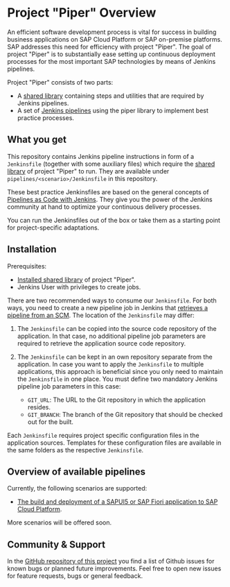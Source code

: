 # Project "Piper" Overview

An efficient software development process is vital for success in building business applications on SAP Cloud Platform or SAP on-premise platforms.
SAP addresses this need for efficiency with project "Piper". The goal of project "Piper" is to substantially ease setting up continuous deployment processes for the most important SAP technologies by means of Jenkins pipelines.

Project "Piper" consists of two parts:

 * A [shared library][piper-library] containing steps and utilities that are required by Jenkins pipelines.
 * A set of [Jenkins pipelines][piper-pipelines] using the piper library to implement best practice processes.

## What you get

This repository contains Jenkins pipeline instructions in form of a `Jenkinsfile` (together with some auxiliary files) which require the [shared library][piper-library] of project "Piper" to run. They are available under `pipelines/<scenario>/Jenkinsfile` in this repository.

These best practice Jenkinsfiles are based on the general concepts of [Pipelines as Code with Jenkins][jenkins-doc-pipelines]. They give you the power of the Jenkins community at hand to optimize your continuous delivery processes.

You can run the Jenkinsfiles out of the box or take them as a starting point for project-specific adaptations.

## Installation

Prerequisites:

* [Installed shared library][piper-library-installation] of project "Piper".
* Jenkins User with privileges to create jobs.

There are two recommended ways to consume our `Jenkinsfile`. For both ways, you need to create a new pipeline job in Jenkins that [retrieves a pipeline from an SCM][jenkins-doc-pipelineFromSCM].
The location of the `Jenkinsfile` may differ:

1. The `Jenkinsfile` can be copied into the source code repository of the application. In that case, no additional pipeline job parameters are required to retrieve the application source code repository.

2. The `Jenkinsfile` can be kept in an own repository separate from the application. In case you want to apply the `Jenkinsfile` to multiple applications, this approach is beneficial since you only need to maintain the `Jenkinsfile` in one place. You must define two mandatory Jenkins pipeline job parameters in this case:

    * `GIT_URL`: The URL to the Git repository in which the application resides.
    * `GIT_BRANCH`: The branch of the Git repository that should be checked out for the built.

Each `Jenkinsfile` requires project specific configuration files in the application sources. Templates for these configuration files are available in the same folders as the respective `Jenkinsfile`.

## Overview of available pipelines

Currently, the following scenarios are supported:

* [The build and deployment of a SAPUI5 or SAP Fiori application to SAP Cloud Platform][piper-pipelines-fiori-doc].

More scenarios will be offered soon. 

## Community & Support

In the [GitHub repository of this project][piper-pipelines] you find a list of Github issues for known bugs or planned future improvements.
Feel free to open new issues for feature requests, bugs or general feedback.

[piper-library]: https://github.com/SAP/jenkins-library   
[piper-pipelines]: https://github.com/SAP/jenkins-pipelines
[piper-library-installation]: https://sap.github.io/jenkins-library/#installation   
[piper-pipelines-fiori]: https://github.com/SAP/jenkins-pipelines/blob/master/pipelines/ui5-sap-cp/Jenkinsfile
[piper-pipelines-fiori-doc]: https://github.com/SAP/jenkins-pipelines/blob/master/pipelines/ui5-sap-cp/README.md
[jenkins-doc-pipelines]: https://jenkins.io/solutions/pipeline    
[jenkins-doc-libraries]: https://jenkins.io/doc/book/pipeline/shared-libraries    
[jenkins-doc-steps]: https://jenkins.io/doc/pipeline/steps    
[jenkins-doc-pipelineFromSCM]: https://jenkins.io/doc/book/pipeline/getting-started/#defining-a-pipeline-in-scm    
[jenkins-plugin-sharedlibs]: https://wiki.jenkins-ci.org/display/JENKINS/Pipeline+Shared+Groovy+Libraries+Plugin    
